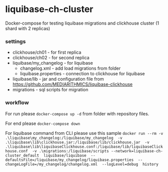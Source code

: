 # liquibase-ch-cluster
Docker-compose for testing liquibase migrations and clickhouse cluster (1 shard with 2 replicas)
### settings
- clickhouse/ch01 - for first replica
- clickhouse/ch02 - for second replica
- liquibase/my_changelog - for liquibase
  - changelog.xml - add load migrations from folder
  - liquibase.properties - connection to clickhouse for liquibase
- liquibase/lib - jar and configuration file from https://github.com/MEDIARITHMICS/liquibase-clickhouse
- migrations - sql scripts for migration
### workflow
For run please `docker-compose up -d` from folder with repository files.

For end please `docker-compose down`

For liquibase command from CLI please use this sample
`docker run --rm -v .\liquibase\my_changelog:/liquibase/my_changelog 
-v .\liquibase\lib\clickhouse.jar:/liquibase/lib/clickhouse.jar 
-v .\liquibase\lib\liquibaseClickhouse.conf:/liquibase/lib/liquibaseClickhouse.conf 
-v .\migrations:/liquibase/scripts --network=liquibase-ch-cluster_default 
liquibase/liquibase 
--defaultsFile=/liquibase/my_changelog/liquibase.properties 
--changeLogFile=/my_changelog/changelog.xml 
--logLevel=debug 
history`
